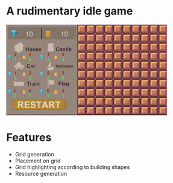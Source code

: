 # A rudimentary idle game
![](https://github.com/BUG-GAD2005/OkanAtac_Final/blob/main/OkanAtac_idlegame.gif)

# Features
- Grid generation
- Placement on grid
- Grid highlighting according to building shapes
- Resource generation

